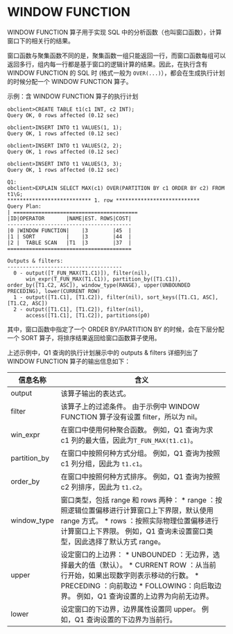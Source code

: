 WINDOW FUNCTION 
====================================

WINDOW FUNCTION 算子用于实现 SQL 中的分析函数（也叫窗口函数），计算窗口下的相关行的结果。

窗口函数与聚集函数不同的是，聚集函数一组只能返回一行，而窗口函数每组可以返回多行，组内每一行都是基于窗口的逻辑计算的结果。因此，在执行含有 WINDOW FUNCTION 的 SQL 时 (格式一般为 `OVER(...)`），都会在生成执行计划的时候分配一个 WINDOW FUNCTION 算子。

示例：含 WINDOW FUNCTION 算子的执行计划

    obclient>CREATE TABLE t1(c1 INT, c2 INT);
    Query OK, 0 rows affected (0.12 sec)
    
    obclient>INSERT INTO t1 VALUES(1, 1);
    Query OK, 1 rows affected (0.12 sec)
    
    obclient>INSERT INTO t1 VALUES(2, 2);
    Query OK, 1 rows affected (0.12 sec)
    
    obclient>INSERT INTO t1 VALUES(3, 3);
    Query OK, 1 rows affected (0.12 sec)
    
    Q1: 
    obclient>EXPLAIN SELECT MAX(c1) OVER(PARTITION BY c1 ORDER BY c2) FROM t1\G;
    *************************** 1. row ***************************
    Query Plan:
    | ========================================
    |ID|OPERATOR       |NAME|EST. ROWS|COST|
    ----------------------------------------
    |0 |WINDOW FUNCTION|    |3        |45  |
    |1 | SORT          |    |3        |44  |
    |2 |  TABLE SCAN   |T1  |3        |37  |
    ========================================
    
    Outputs & filters: 
    -------------------------------------
      0 - output([T_FUN_MAX(T1.C1)]), filter(nil), 
          win_expr(T_FUN_MAX(T1.C1)), partition_by([T1.C1]), order_by([T1.C2, ASC]), window_type(RANGE), upper(UNBOUNDED PRECEDING), lower(CURRENT ROW)
      1 - output([T1.C1], [T1.C2]), filter(nil), sort_keys([T1.C1, ASC], [T1.C2, ASC])
      2 - output([T1.C1], [T1.C2]), filter(nil), 
          access([T1.C1], [T1.C2]), partitions(p0)



其中，窗口函数中指定了一个 ORDER BY/PARTITION BY 的时候，会在下层分配一个 SORT 算子，将排序结果返回给窗口函数算子使用。

上述示例中，Q1 查询的执行计划展示中的 outputs \& filters 详细列出了 WINDOW FUNCTION 算子的输出信息如下：


|   **信息名称**   |                                                                                                                                                        **含义**                                                                                                                                                         |
|--------------|-----------------------------------------------------------------------------------------------------------------------------------------------------------------------------------------------------------------------------------------------------------------------------------------------------------------------|
| output       | 该算子输出的表达式。                                                                                                                                                                                                                                                                                                            |
| filter       | 该算子上的过滤条件。 由于示例中 WINDOW FUNCTION 算子没有设置 filter，所以为 nil。                                                                                                                                                                                                                                               |
| win_expr     | 在窗口中使用何种聚合函数。 例如，Q1 查询为求 c1 列的最大值，因此为`T_FUN_MAX(t1.c1)`。                                                                                                                                                                                                                                              |
| partition_by | 在窗口中按照何种方式分组。 例如，Q1 查询为按照 c1 列分组，因此为 `t1.c1`。                                                                                                                                                                                                                                                         |
| order_by     | 在窗口中按照何种方式排序。 例如，Q1 查询为按照 c2 列排序，因此为 `t1.c2`。                                                                                                                                                                                                                                                         |
| window_type  | 窗口类型，包括 range 和 rows 两种： * range ：按照逻辑位置偏移进行计算窗口上下界限，默认使用 range 方式。   * rows ：按照实际物理位置偏移进行计算窗口上下界限。    例如，Q1 查询未设置窗口类型，因此选择了默认方式 range。                                                                            |
| upper        | 设定窗口的上边界： * UNBOUNDED ：无边界，选择最大的值（默认）。   * CURRENT ROW ：从当前行开始，如果出现数字则表示移动的行数。   * PRECEDING ：向前取边   * FOLLOWING：向后取边界。    例如，Q1 查询设置的上边界为向前无边界。 |
| lower        | 设定窗口的下边界，边界属性设置同 upper。 例如，Q1 查询设置的下边界为当前行。                                                                                                                                                                                                                                                           |



